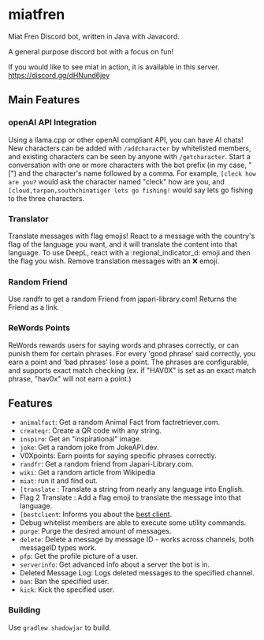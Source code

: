 # miatfren
Miat Fren Discord bot, written in Java with Javacord.

A general purpose discord bot with a focus on fun!

If you would like to see miat in action, it is available in this server.
https://discord.gg/dHNund6jey

## Main Features

### openAI API Integration
Using a llama.cpp or other openAI compliant API, you can have AI chats! New characters can be added with `/addcharacter` by whitelisted members, and existing characters can be seen by anyone with `/getcharacter`. Start a conversation with one or more characters with the bot prefix (in my case, "[") and the character's name followed by a comma. For example, `[cleck how are you?` would ask the character named "cleck" how are you, and `[cloud,tarpan,southchinatiger lets go fishing!` would say lets go fishing to the three characters. 

### Translator
Translate messages with flag emojis! React to a message with the country's flag of the language you want, and it will translate the content into that language. To use DeepL, react with a :regional_indicator_d: emoji and then the flag you wish. Remove translation messages with an :x: emoji.

### Random Friend
Use randfr to get a random Friend from japari-library.com! Returns the Friend as a link.

### ReWords Points
ReWords rewards users for saying words and phrases correctly, or can punish them for certain phrases. For every 'good phrase' said correctly, you earn a point and 'bad phrases' lose a point. The phrases are configurable, and supports exact match checking (ex. if "HAV0X" is set as an exact match phrase, "hav0x" will not earn a point.)

## Features
- `animalfact`: Get a random Animal Fact from factretriever.com.
- `createqr`: Create a QR code with any string.
- `inspiro`: Get an "inspirational" image.
- `joke`: Get a random joke from JokeAPI.dev.
- V0Xpoints: Earn points for saying specific phrases correctly.
- `randfr`: Get a random friend from Japari-Library.com.
- `wiki`: Get a random article from Wikipedia
- `miat`: run it and find out.
- `[translate` : Translate a string from nearly any language into English.
- Flag 2 Translate : Add a flag emoji to translate the message into that language.
- `[bestclient`: Informs you about the [best client](https://seppuku.pw/).
- Debug whitelist members are able to execute some utility commands.
- `purge`: Purge the desired amount of messages.
- `delete`: Delete a message by message ID - works across channels, both messageID types work.
- `pfp`: Get the profile picture of a user.
- `serverinfo`: Get advanced info about a server the bot is in.
- Deleted Message Log: Logs deleted messages to the specified channel.
- `ban`: Ban the specified user.
- `kick`: Kick the specified user.

### Building
Use `gradlew shadowjar` to build.

